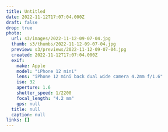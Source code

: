 ```yaml
---
title: Untitled
date: 2022-11-12T17:07:04.000Z
draft: false
drop: true
photo:
  url: s3/images/2022-11-12-09-07-04.jpg
  thumb: s3/thumbs/2022-11-12-09-07-04.jpg
  preview: s3/previews/2022-11-12-09-07-04.jpg
  created: 2022-11-12T17:07:04.000Z
  exif:
    make: Apple
    model: "iPhone 12 mini"
    lens: "iPhone 12 mini back dual wide camera 4.2mm f/1.6"
    iso: 32
    aperture: 1.6
    shutter_speed: 1/2200
    focal_length: "4.2 mm"
    gps: null
  title: null
  caption: null
links: []
---
```

